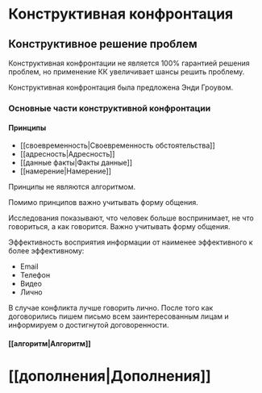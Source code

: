 # Конструктивная конфронтация

## Конструктивное решение проблем

Конструктивная конфронтации не является 100% гарантией решения проблем, но применение КК увеличивает шансы решить проблему.

Конструктивная конфронтация была предложена Энди Гроувом.

### Основные части конструктивной конфронтации

#### Принципы

- [[своевременность|Своевременность обстоятельства]]
- [[адресность|Адресность]]
- [[данные факты|Факты данные]]
- [[намерение|Намерение]]

Принципы не являются алгоритмом.

Помимо принципов важно учитывать форму общения.

Исследования показывают, что человек больше воспринимает, не что говориться, а как говорится. Важно учитывать форму общения. 

Эффективность восприятия информации от наименее эффективного к более эффективному:

- Email 
- Телефон
- Видео
- Лично

В случае конфликта лучше говорить лично. После того как договорились пишем письмо всем заинтересованным лицам и информируем о достигнутой договоренности.

#### [[алгоритм|Алгоритм]]

# [[дополнения|Дополнения]]